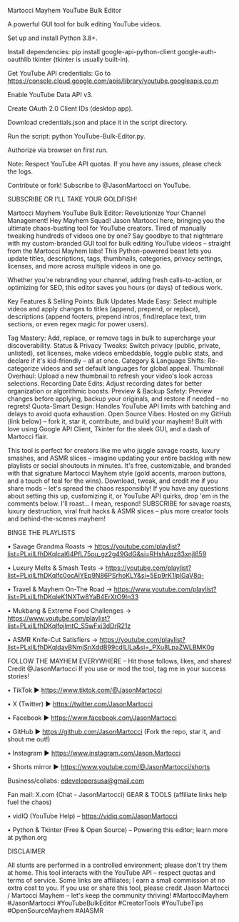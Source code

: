 Martocci Mayhem YouTube Bulk Editor
 
A powerful GUI tool for bulk editing YouTube videos. 
 
Set up and install Python 3.8+.
 
Install dependencies: pip install google-api-python-client google-auth-oauthlib tkinter (tkinter is usually built-in).
  
Get YouTube API credentials: Go to https://console.cloud.google.com/apis/library/youtube.googleapis.co.m
 
Enable YouTube Data API v3.
 
Create OAuth 2.0 Client IDs (desktop app).
 
Download credentials.json and place it in the script directory.
 
Run the script: python YouTube-Bulk-Editor.py.
 
Authorize via browser on first run.
 
Note: Respect YouTube API quotas. If you have any issues, please check the logs.
 
Contribute or fork! Subscribe to @JasonMartocci on YouTube.
  
SUBSCRIBE OR I'LL TAKE YOUR GOLDFISH! 
 
Martocci Mayhem YouTube Bulk Editor: Revolutionize Your Channel Management! Hey Mayhem Squad! Jason Martocci here, bringing you the ultimate chaos-busting tool for YouTube creators. Tired of manually tweaking hundreds of videos one by one? Say goodbye to that nightmare with my custom-branded GUI tool for bulk editing YouTube videos – straight from the Martocci Mayhem labs! This Python-powered beast lets you update titles, descriptions, tags, thumbnails, categories, privacy settings, licenses, and more across multiple videos in one go. 
 
Whether you're rebranding your channel, adding fresh calls-to-action, or optimizing for SEO, this editor saves you hours (or days) of tedious work.
 
Key Features & Selling Points: Bulk Updates Made Easy: Select multiple videos and apply changes to titles (append, prepend, or replace), descriptions (append footers, prepend intros, find/replace text, trim sections, or even regex magic for power users).
 
Tag Mastery: Add, replace, or remove tags in bulk to supercharge your discoverability.
Status & Privacy Tweaks: Switch privacy (public, private, unlisted), set licenses, make videos embeddable, toggle public stats, and declare if it's kid-friendly – all at once.
Category & Language Shifts: Re-categorize videos and set default languages for global appeal.
Thumbnail Overhaul: Upload a new thumbnail to refresh your video's look across selections.
Recording Date Edits: Adjust recording dates for better organization or algorithmic boosts.
Preview & Backup Safety: Preview changes before applying, backup your originals, and restore if needed – no regrets!
Quota-Smart Design: Handles YouTube API limits with batching and delays to avoid quota exhaustion.
Open Source Vibes: Hosted on my GitHub (link below) – fork it, star it, contribute, and build your mayhem! Built with love using Google API Client, Tkinter for the sleek GUI, and a dash of Martocci flair.

This tool is perfect for creators like me who juggle savage roasts, luxury smashes, and ASMR slices – imagine updating your entire backlog with new playlists or social shoutouts in minutes. It's free, customizable, and branded with that signature Martocci Mayhem style (gold accents, maroon buttons, and a touch of teal for the wins). Download, tweak, and credit me if you share mods – let's spread the chaos responsibly! If you have any questions about setting this up, customizing it, or YouTube API quirks, drop 'em in the comments below. I'll roast... I mean, respond! SUBSCRIBE for savage roasts, luxury destruction, viral fruit hacks & ASMR slices – plus more creator tools and behind-the-scenes mayhem! 
 
BINGE THE PLAYLISTS
 
• Savage Grandma Roasts → https://youtube.com/playlist?list=PLxilLfhDKqlcal64PfL75ou_gz2g49GdG&si=RHshAqz83xnjl659
 
• Luxury Melts & Smash Tests → https://youtube.com/playlist?list=PLxilLfhDKqlfc0ocAlYEp9N86PSrhoKLY&si=5Ep9rK1lplGaV8q-
 
• Travel & Mayhem On-The Road → https://www.youtube.com/playlist?list=PLxilLfhDKqleK1NXTw8YaB4ErXtO9In33
 
• Mukbang & Extreme Food Challenges → https://www.youtube.com/playlist?list=PLxilLfhDKqlfojlmtC_S5wFxi3dDrR21z
 
• ASMR Knife-Cut Satisfiers → https://youtube.com/playlist?list=PLxilLfhDKqldavBNmjSnXddB99cdILlLa&si=_PXu8LpaZWLBMK0g 
 
FOLLOW THE MAYHEM EVERYWHERE – Hit those follows, likes, and shares! Credit @JasonMartocci
 If you use or mod the tool, tag me in your success stories!
  
• TikTok   ► https://www.tiktok.com/@JasonMartocci
 
• X (Twitter) ► https://twitter.com/JasonMartocci
 
• Facebook ► https://www.facebook.com/JasonMartocci
 
• GitHub ► https://github.com/JasonMartocci (Fork the repo, star it, and shout me out!)
 
• Instagram ► https://www.instagram.com/Jason.Martocci
 
• Shorts mirror ► https://www.youtube.com/@JasonMartocci/shorts 
 
Business/collabs: edevelopersusa@gmail.com
 
 Fan mail: X.com (Chat - JasonMartocci) GEAR & TOOLS (affiliate links help fuel the chaos)
  
• vidIQ (YouTube Help) – https://vidiq.com/JasonMartocci
 
• Python & Tkinter (Free & Open Source) – Powering this editor; learn more at python.org 
 
DISCLAIMER
 
All stunts are performed in a controlled environment; please don't try them at home. This tool interacts with the YouTube API – respect quotas and terms of service. Some links are affiliates; I earn a small commission at no extra cost to you. If you use or share this tool, please credit Jason Martocci / Martocci Mayhem – let's keep the community thriving! #MartocciMayhem #JasonMartocci #YouTubeBulkEditor #CreatorTools #YouTubeTips #OpenSourceMayhem #AIASMR


